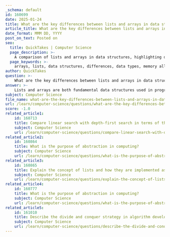 ```yaml
---
_schema: default
id: 160699
date: 2025-01-24
title: What are the key differences between lists and arrays in data structures?
article_title: What are the key differences between lists and arrays in data structures?
date_format: MMM DD, YYYY
post_on_text: Posted on
seo:
  title: QuickTakes | Computer Science
  page_description: >-
    A comparison of lists and arrays in data structures, highlighting differences in data types, memory allocation, size flexibility, access methods, and performance, along with guidelines on when to use each.
  page_keywords: >-
    arrays, lists, data structures, differences, data types, memory allocation, size, flexibility, access methods, performance, use cases
author: QuickTakes
question: >-
    What are the key differences between lists and arrays in data structures?
answer: >-
    Lists and arrays are both fundamental data structures used in programming to store collections of elements, but they exhibit several key differences in their characteristics and usage. Here’s a detailed comparison:\n\n### 1. Data Types\n- **Arrays**: Arrays are typically designed to hold elements of the same data type. This uniformity allows for efficient storage and processing, especially in statically typed languages like C, Java, and JavaScript.\n- **Lists**: Lists can store elements of different data types. This flexibility makes lists versatile for various applications where mixed data types are required.\n\n### 2. Memory Allocation\n- **Arrays**: Arrays are stored in contiguous memory locations. This allows for efficient access to elements using an index, enabling constant-time access, $O(1)$, to any element.\n- **Lists**: Lists, particularly linked lists, consist of nodes where each node contains a data element and a reference (or pointer) to the next node in the sequence. This means that lists do not require contiguous memory allocation, allowing for dynamic memory usage.\n\n### 3. Size and Flexibility\n- **Arrays**: The size of an array must be defined at the time of its creation, making it fixed in length. This can lead to wasted memory if the array is not fully utilized or insufficient space if the array needs to grow.\n- **Lists**: Lists are dynamic, meaning their size can change during the execution of a program. This adaptability makes lists particularly useful for tasks involving the addition or removal of elements.\n\n### 4. Access Methods\n- **Arrays**: Arrays allow both direct and sequential access to elements. You can access any element directly using its index.\n- **Lists**: Lists generally allow only sequential access. For linked lists, accessing an element requires traversing the list from the head to the desired node, which can take linear time, $O(n)$.\n\n### 5. Performance\n- **Arrays**: Arrays provide better performance for accessing elements due to their contiguous memory allocation. They are also more memory-efficient since they do not require additional storage for pointers.\n- **Lists**: Lists are more efficient for operations that involve frequent insertion and deletion of elements, especially in the middle of the list. Inserting or deleting a node in a linked list can be done in constant time, $O(1)$, if the pointer to the node is known, while arrays require shifting elements, which takes linear time, $O(n)$.\n\n### 6. Use Cases\n- **When to Use Arrays**: Arrays are ideal when you need fast access to elements and the size of the dataset is known and fixed. They are also preferable when memory overhead is a concern.\n- **When to Use Lists**: Lists are more suitable for applications where the size of the dataset is dynamic and cannot be predetermined, or where frequent insertion and deletion of elements occur.\n\n### Summary\nIn summary, the choice between lists and arrays depends on the specific requirements of the application. Arrays provide fast access and efficient memory usage for fixed-size datasets, while lists offer flexibility in size and efficient insertion and deletion operations. Understanding these trade-offs is crucial for developers when selecting the appropriate data structure for their needs.
subject: Computer Science
file_name: what-are-the-key-differences-between-lists-and-arrays-in-data-structures.md
url: /learn/computer-science/questions/what-are-the-key-differences-between-lists-and-arrays-in-data-structures
score: -1.0
related_article1:
    id: 160713
    title: Compare linear search with depth-first search in terms of their application.
    subject: Computer Science
    url: /learn/computer-science/questions/compare-linear-search-with-depthfirst-search-in-terms-of-their-application
related_article2:
    id: 160864
    title: What is the purpose of abstraction in computing?
    subject: Computer Science
    url: /learn/computer-science/questions/what-is-the-purpose-of-abstraction-in-computing
related_article3:
    id: 160865
    title: Explain the concept of lists and how they are implemented as arrays.
    subject: Computer Science
    url: /learn/computer-science/questions/explain-the-concept-of-lists-and-how-they-are-implemented-as-arrays
related_article4:
    id: 160777
    title: What is the purpose of abstraction in computing?
    subject: Computer Science
    url: /learn/computer-science/questions/what-is-the-purpose-of-abstraction-in-computing
related_article5:
    id: 161010
    title: Describe the divide and conquer strategy in algorithm development.
    subject: Computer Science
    url: /learn/computer-science/questions/describe-the-divide-and-conquer-strategy-in-algorithm-development
---
```


&nbsp;